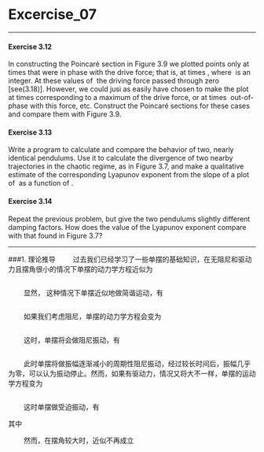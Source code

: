 # Excercise_07
***

#### Exercise 3.12
In constructing the Poincaré section in Figure 3.9 we plotted points only at times that were in phase with the drive force; that is, at times <img src="https://github.com/ACGNnsj/compuational_physics_N2014301020001/blob/master/Excercise_07/CodeCogsEqn.gif?raw=true" alt="" title="" />, where <img src="http://latex.codecogs.com/gif.latex?n" alt="" title="" /> is an integer. At these values of <img src="http://latex.codecogs.com/gif.latex?t" alt="" title="" /> the driving force passed through zero [see(3.18)]. However, we could jusi as easily have chosen to make the plot at times corresponding to a maximum of the drive force, or at times <img src="http://latex.codecogs.com/gif.latex?\pi/4" alt="" title="" /> out-of-phase with this force, etc. Construct the Poincaré sections for these cases and compare them with Figure 3.9.

#### Exercise 3.13
Write a program to calculate and compare the behavior of two, nearly identical pendulums. Use it to calculate the divergence of two nearby trajectories in the chaotic regime, as in Figure 3.7, and make a qualitative estimate of the corresponding Lyapunov exponent from the slope of a plot of <img src="http://latex.codecogs.com/gif.latex?log(\Delta\theta)" alt="" title="" /> as a function of <img src="http://latex.codecogs.com/gif.latex?t" alt="" title="" />.

#### Exercise 3.14
Repeat the previous problem, but give the two pendulums slightly different damping factors. How does the value of the Lyapunov exponent compare with that found in Figure 3.7?
***

###1. 理论推导
&nbsp;&nbsp;&nbsp;&nbsp;&nbsp;&nbsp;&nbsp;&nbsp;过去我们已经学习了一些单摆的基础知识，在无阻尼和驱动力且摆角很小的情况下单摆的动力学方程近似为

<div align=center>
<img src="https://github.com/ACGNnsj/compuational_physics_N2014301020001/blob/master/Excercise_07/CodeCogsEqn%20(1).gif?raw=true" alt="" title="" />
</div>

&nbsp;&nbsp;&nbsp;&nbsp;&nbsp;&nbsp;&nbsp;&nbsp;显然， 这种情况下单摆近似地做简谐运动，有

<div align=center>
<img src="https://github.com/ACGNnsj/compuational_physics_N2014301020001/blob/master/Excercise_07/CodeCogsEqn%20(3).gif?raw=true" alt="" title="" />
</div>

&nbsp;&nbsp;&nbsp;&nbsp;&nbsp;&nbsp;&nbsp;&nbsp;如果我们考虑阻尼，单摆的动力学方程会变为

<div align=center>
<img src="https://github.com/ACGNnsj/compuational_physics_N2014301020001/blob/master/Excercise_07/CodeCogsEqn%20(2).gif?raw=true" alt="" title="" />
</div>

&nbsp;&nbsp;&nbsp;&nbsp;&nbsp;&nbsp;&nbsp;&nbsp;这时，单摆将会做阻尼振动，有

<div align=center>
<img src="https://github.com/ACGNnsj/compuational_physics_N2014301020001/blob/master/Excercise_07/CodeCogsEqn%20(4).gif?raw=true" alt="" title="" />
</div>

&nbsp;&nbsp;&nbsp;&nbsp;&nbsp;&nbsp;&nbsp;&nbsp;此时单摆将做振幅逐渐减小的周期性阻尼振动，经过较长时间后，振幅几乎为零，可以认为振动停止。然而，如果有驱动力，情况又将大不一样，单摆的运动学方程变为

<div align=center>
<img src="https://github.com/ACGNnsj/compuational_physics_N2014301020001/blob/master/Excercise_07/CodeCogsEqn%20(5).gif?raw=true" alt="" title="" />
</div>

&nbsp;&nbsp;&nbsp;&nbsp;&nbsp;&nbsp;&nbsp;&nbsp;这时单摆做受迫振动，有

<div align=center>
<img src="https://github.com/ACGNnsj/compuational_physics_N2014301020001/blob/master/Excercise_07/CodeCogsEqn%20(6).gif?raw=true" alt="" title="" />
</div>
其中<div align=center>
<img src="https://github.com/ACGNnsj/compuational_physics_N2014301020001/blob/master/Excercise_07/CodeCogsEqn%20(7).gif?raw=true" alt="" title="" />
</div>

&nbsp;&nbsp;&nbsp;&nbsp;&nbsp;&nbsp;&nbsp;&nbsp;然而，在摆角较大时，近似<img src="https://github.com/ACGNnsj/compuational_physics_N2014301020001/blob/master/Excercise_07/CodeCogsEqn%20(8).gif?raw=true" alt="" title="" />不再成立

